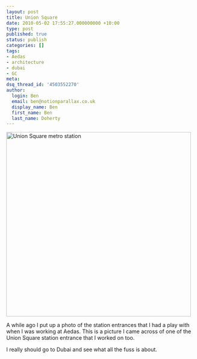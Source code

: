 ```yaml
---
layout: post
title: Union Square
date: 2010-05-02 17:55:27.000000000 +10:00
type: post
published: true
status: publish
categories: []
tags:
- Aedas
- architecture
- dubai
- GC
meta:
dsq_thread_id: '4503552270'
author:
  login: Ben
  email: ben@notionparallax.co.uk
  display_name: Ben
  first_name: Ben
  last_name: Doherty
---
```

<p><img src="{{ site.baseurl }}/assets/27828992.jpg" alt="Union Square metro station" width="490" /></p>
<p>A while ago I put up a photo of the station entrances that I had a play with when I was working at Aedas. This is a picture I came across of one of the Union Square station entrance that I worked on too.</p>
<p>I really should go to Dubai and see what all the fuss is about.</p>
